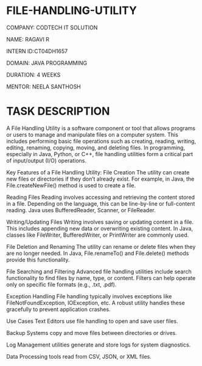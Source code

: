 # FILE-HANDLING-UTILITY

COMPANY: CODTECH IT SOLUTION

NAME: RAGAVI R

INTERN ID:CT04DH1657

DOMAIN: JAVA PROGRAMMING

DURATION: 4 WEEKS

MENTOR: NEELA SANTHOSH

# TASK DESCRIPTION

A File Handling Utility is a software component or tool that allows programs or users to manage and manipulate files on a computer system. This includes performing basic file operations such as creating, reading, writing, editing, renaming, copying, moving, and deleting files. In programming, especially in Java, Python, or C++, file handling utilities form a critical part of input/output (I/O) operations.

Key Features of a File Handling Utility:
File Creation
The utility can create new files or directories if they don’t already exist. For example, in Java, the File.createNewFile() method is used to create a file.

Reading Files
Reading involves accessing and retrieving the content stored in a file. Depending on the language, this can be line-by-line or full-content reading. Java uses BufferedReader, Scanner, or FileReader.

Writing/Updating Files
Writing involves saving or updating content in a file. This includes appending new data or overwriting existing content. In Java, classes like FileWriter, BufferedWriter, or PrintWriter are commonly used.

File Deletion and Renaming
The utility can rename or delete files when they are no longer needed. In Java, File.renameTo() and File.delete() methods provide this functionality.

File Searching and Filtering
Advanced file handling utilities include search functionality to find files by name, type, or content. Filters can help operate only on specific file formats (e.g., .txt, .pdf).

Exception Handling
File handling typically involves exceptions like FileNotFoundException, IOException, etc. A robust utility handles these gracefully to prevent application crashes.

Use Cases
Text Editors use file handling to open and save user files.

Backup Systems copy and move files between directories or drives.

Log Management utilities generate and store logs for system diagnostics.

Data Processing tools read from CSV, JSON, or XML files.
